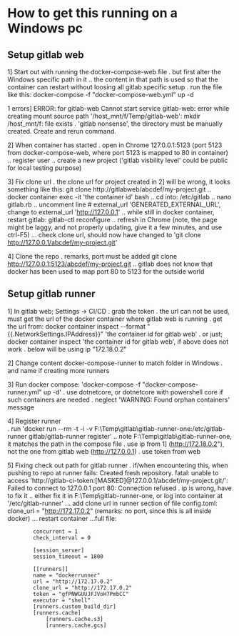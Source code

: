 
# How to get this running on a Windows pc

## Setup gitlab web

1] Start out with running the docker-compose-web file
    . but first alter the Windows specific path in it
        .. the content in that path is used so that the container can restart without loosing all gitlab specific setup
    . run the file like this: docker-compose -f "docker-compose-web.yml" up -d

1 errors]
    ERROR: for gitlab-web  Cannot start service gitlab-web: error while creating mount source path '/host_mnt/f/Temp/gitlab-web': mkdir /host_mnt/f: file exists
        . 'gitlab nonsense', the directory must be manually created. Create and rerun command.

2] When container has started
    . open in Chrome 127.0.0.1:5123 (port 5123 from docker-compose-web, where port 5123 is mapped to 80 in container)
        .. register user
        .. create a new project ('gitlab visbility level' could be public for local testing purpose)

3] Fix clone url
    . the clone url for project created in 2] will be wrong, it looks something like this: git clone http://gitlabweb/abcdef/my-project.git
        .. docker container exec -it 'the container id' bash
        .. cd into: /etc/gitlab
        .. nano gitlab.rb
        .. uncomment line # external_url 'GENERATED_EXTERNAL_URL', change to external_url 'http://127.0.0.1'
        .. while still in docker container, restart gitlab: gitlab-ctl reconfigure
        .. refresh in Chrome (note, the page might be laggy, and not properly updating, give it a few minutes, and use ctrl-F5)
            ... check clone url, should now have changed to 'git clone http://127.0.0.1/abcdef/my-project.git'

4] Clone the repo
    . remarks, port must be added git clone http://127.0.0.1:5123/abcdef/my-project.git
        .. gitlab does not know that docker has been used to map port 80 to 5123 for the outside world


## Setup gitlab runner

1] In gitlab web; Settings -> CI/CD
    . grab the token
    . the url can not be used, must get the url of the docker container where gitlab web is running
        . get the url from:  docker container inspect --format "{{.NetworkSettings.IPAddress}}" 'the container id for gitlab web'
        . or just; docker container inspect 'the container id for gitlab web', if above does not work
        . below will be using ip "172.18.0.2"


2] Change content docker-compose-runner to match folder in Windows
    . and name if creating more runners


3] Run docker compose: 'docker-compose -f "docker-compose-runner.yml" up -d'
    . use dotnetcore, or dotnetcore with powershell core if such containers are needed
    . neglect 'WARNING: Found orphan containers' message


4] Register runner  
    . run 'docker run --rm -t -i -v F:\Temp\gitlab\gitlab-runner-one:/etc/gitlab-runner gitlab/gitlab-runner register'
        .. note F:\Temp\gitlab\gitlab-runner-one, it matches the path in the compose file
    . use ip from 1] (http://172.18.0.2"), not the one from gitlab web (http://127.0.0.1)
    . use token from web
    
5] Fixing check out path for gitlab runner
    . if/when encountering this, when pushing to repo at runner fails:
        Created fresh repository.
        fatal: unable to access 'http://gitlab-ci-token:[MASKED]@127.0.0.1/abcdef/my-project.git/': Failed to connect to 127.0.0.1 port 80: Connection refused
    . ip is wrong, have to fix it 
        .. either fix it in F:\Temp\gitlab-runner-one, or log into container at '/etc/gitlab-runner'
            ... add clone url in runner section of file config.toml: clone_url = "http://172.17.0.2" (remarks: no port, since this is all inside docker)
            ... restart container
            ...full file:

            concurrent = 1
            check_interval = 0

            [session_server]
            session_timeout = 1800

            [[runners]]
            name = "dockerrunner"
            url = "http://172.17.0.2"
            clone_url = "http://172.17.0.2"
            token = "gfPNWGUUJFJVoH7PmbCC"
            executor = "shell"
            [runners.custom_build_dir]
            [runners.cache]
                [runners.cache.s3]
                [runners.cache.gcs]

